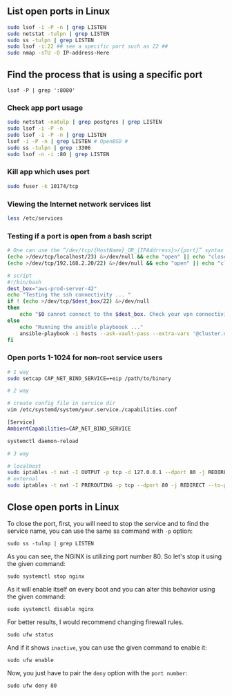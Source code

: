 

## List open ports in Linux

```bash
sudo lsof -i -P -n | grep LISTEN
sudo netstat -tulpn | grep LISTEN
sudo ss -tulpn | grep LISTEN
sudo lsof -i:22 ## see a specific port such as 22 ##
sudo nmap -sTU -O IP-address-Here
```

## Find the process that is using a specific port

```
lsof -P | grep ':8080'
```

### Check app port usage

```bash
sudo netstat -natulp | grep postgres | grep LISTEN
sudo lsof -i -P -n
sudo lsof -i -P -n | grep LISTEN
lsof -i -P -n | grep LISTEN # OpenBSD #
sudo ss -tulpn | grep :3306
sudo lsof -n -i :80 | grep LISTEN
```

### Kill app which uses port

```bash
sudo fuser -k 10174/tcp
```



### Viewing the Internet network services list

```bash
less /etc/services
```

### Testing if a port is open from a bash script

```bash
# One can use the “/dev/tcp/{HostName}_OR_{IPAddrress}>/{port}” syntax to check if a TCP port is open on a Linux or Unix machine when using Bash. In other words, the following is Bash specific feature. Let us see if TCP port 22 is open on localhost and 192.168.2.20:
(echo >/dev/tcp/localhost/23) &>/dev/null && echo "open" || echo "close"
(echo >/dev/tcp/192.168.2.20/22) &>/dev/null && echo "open" || echo "close"

# script
#!/bin/bash
dest_box="aws-prod-server-42"
echo "Testing the ssh connectivity ... "
if ! (echo >/dev/tcp/$dest_box/22) &>/dev/null
then
    echo "$0 cannot connect to the $dest_box. Check your vpn connectivity."
else
    echo "Running the ansible playboook ..."
    ansible-playbook -i hosts --ask-vault-pass --extra-vars '@cluster.data.yml' main.yaml
fi
```



### Open ports 1-1024 for non-root service users

```bash
# 1 way
sudo setcap CAP_NET_BIND_SERVICE=+eip /path/to/binary

# 2 way

# create config file in service dir
vim /etc/systemd/system/your.service./capabilities.conf

[Service]
AmbientCapabilities=CAP_NET_BIND_SERVICE

systemctl daemon-reload

# 3 way

# localhost
sudo iptables -t nat -I OUTPUT -p tcp -d 127.0.0.1 --dport 80 -j REDIRECT --to-ports 8080
# external
sudo iptables -t nat -I PREROUTING -p tcp --dport 80 -j REDIRECT --to-ports 8080
```



## Close open ports in Linux

To close the port, first, you will need to stop the service and to find the service name, you can use the same ss command with `-p` option:

```
sudo ss -tulnp | grep LISTEN
```

As you can see, the NGINX is utilizing port number 80. So let's stop it using the given command:

```
sudo systemctl stop nginx
```

As it will enable itself on every boot and you can alter this behavior using the given command:

```
sudo systemctl disable nginx
```

For better results, I would recommend changing firewall rules.

```
sudo ufw status
```

And if it shows `inactive`, you can use the given command to enable it:

```
sudo ufw enable
```

Now, you just have to pair the `deny` option with the `port number`:

```
sudo ufw deny 80
```
